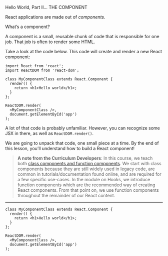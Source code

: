 Hello World, Part II... THE COMPONENT

React applications are made out of _components._

What’s a component?

A component is a small, reusable chunk of code that is responsible for one job. That job is often to render some HTML.

Take a look at the code below. This code will create and render a new React component:

```JSX
import React from 'react';
import ReactDOM from 'react-dom';
 
class MyComponentClass extends React.Component {
  render() {
    return <h1>Hello world</h1>;
  }
};
 
ReactDOM.render(
  <MyComponentClass />,
  document.getElementById('app')
);
```

A lot of that code is probably unfamiliar. However, you can recognize some JSX in there, as well as `ReactDOM.render()`.

We are going to unpack that code, one small piece at a time. By the end of this lesson, you’ll understand how to build a React component!

> **A note from the Curriculum Developers**: In this course, we teach both [class components and function components](https://reactjs.org/docs/components-and-props.html#function-and-class-components). We start with class components because they are still widely used in legacy code, are common in tutorials/documentation found online, and are required for a few specific use-cases. In the module on Hooks, we introduce function components which are the recommended way of creating React components. From that point on, we use function components throughout the remainder of our React content.

---

```JSX
class MyComponentClass extends React.Component {
  render() {
    return <h1>Hello world</h1>;
  }
};

ReactDOM.render(
  <MyComponentClass />,
  document.getElementById('app')
);
```